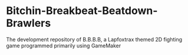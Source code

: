 # Bitchin-Breakbeat-Beatdown-Brawlers
The development repository of B.B.B.B, a Lapfoxtrax themed 2D fighting game programmed primarily using GameMaker
